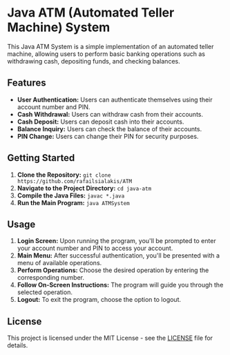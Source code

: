<!DOCTYPE html>
<html lang="en">
<head>
    <meta charset="UTF-8">
    <meta name="viewport" content="width=device-width, initial-scale=1.0">
</head>
<body>
    <h1>Java ATM (Automated Teller Machine) System</h1>
    <p>This Java ATM System is a simple implementation of an automated teller machine, allowing users to perform basic banking operations such as withdrawing cash, depositing funds, and checking balances.</p>
    <h2>Features</h2>
    <ul>
        <li><strong>User Authentication:</strong> Users can authenticate themselves using their account number and PIN.</li>
        <li><strong>Cash Withdrawal:</strong> Users can withdraw cash from their accounts.</li>
        <li><strong>Cash Deposit:</strong> Users can deposit cash into their accounts.</li>
        <li><strong>Balance Inquiry:</strong> Users can check the balance of their accounts.</li>
        <li><strong>PIN Change:</strong> Users can change their PIN for security purposes.</li>
    </ul>
    <h2>Getting Started</h2>
    <ol>
        <li><strong>Clone the Repository:</strong> <code>git clone https://github.com/rafailsialakis/ATM</code></li>
        <li><strong>Navigate to the Project Directory:</strong> <code>cd java-atm</code></li>
        <li><strong>Compile the Java Files:</strong> <code>javac *.java</code></li>
        <li><strong>Run the Main Program:</strong> <code>java ATMSystem</code></li>
    </ol>
    <h2>Usage</h2>
    <ol>
        <li><strong>Login Screen:</strong> Upon running the program, you'll be prompted to enter your account number and PIN to access your account.</li>
        <li><strong>Main Menu:</strong> After successful authentication, you'll be presented with a menu of available operations.</li>
        <li><strong>Perform Operations:</strong> Choose the desired operation by entering the corresponding number.</li>
        <li><strong>Follow On-Screen Instructions:</strong> The program will guide you through the selected operation.</li>
        <li><strong>Logout:</strong> To exit the program, choose the option to logout.</li>
    </ol>
    <h2>License</h2>
    <p>This project is licensed under the MIT License - see the <a href="(https://github.com/rafailsialakis/ATM/blob/main/LICENCE">LICENSE</a> file for details.</p>
</body>
</html>
